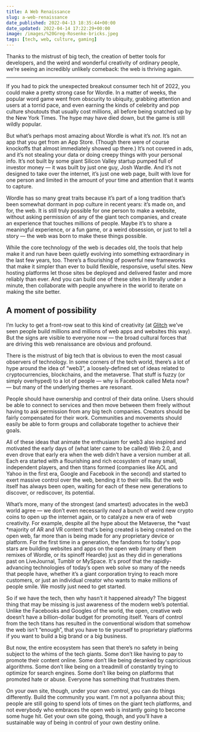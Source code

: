 ```yaml
---
title: A Web Renaissance
slug: a-web-renaissance
date_published: 2022-04-13 18:35:44+00:00
date_updated: 2022-04-14 17:22:29+00:00
image: /images/%20Greg-Rosenke-bricks.jpeg
tags: [tech, web, culture, gaming]
---
```

Thanks to the mistrust of big tech, the creation of better tools for developers, and the weird and wonderful creativity of ordinary people, we’re seeing an incredibly unlikely comeback: the web is thriving again.

---

If you had to pick the unexpected breakout consumer tech hit of 2022, you could make a pretty strong case for Wordle. In a matter of weeks, the popular word game went from obscurity to ubiquity, grabbing attention and users at a torrid pace, and even earning the kinds of celebrity and pop culture shoutouts that usually cost millions, all before being snatched up by the New York Times. The hype may have died down, but the game is still wildly popular.

But what’s perhaps most amazing about Wordle is what it’s *not*. It’s not an app that you get from an App Store. (Though there were of course knockoffs that almost immediately showed up there.) It’s not covered in ads, and it’s not stealing your data or doing creepy things with your personal info. It’s not built by some giant Silicon Valley startup pumped full of investor money — it was built by just one guy, Josh Wardle. And it’s not designed to take over the internet, it’s just one web page, built with love for one person and limited in the amount of your time and attention that it wants to capture.

Wordle has so many great traits because it’s part of a long tradition that’s been somewhat dormant in pop culture in recent years: it’s made on, and for, the web. It is still truly possible for one person to make a website, without asking permission of any of the giant tech companies, and create an experience that touches millions of people. Maybe it’s to share a meaningful experience, or a fun game, or a weird obsession, or just to tell a story — the web was born to make these things possible.

While the core technology of the web is decades old, the tools that help make it and run have been quietly evolving into something extraordinary in the last few years, too. There’s a flourishing of powerful new frameworks that make it simpler than ever to build flexible, responsive, useful sites. New hosting platforms let those sites be deployed and delivered faster and more reliably than ever. And you can build one of these sites in literally under a minute, then collaborate with people anywhere in the world to iterate on making the site better.

## A moment of possibility

I’m lucky to get a front-row seat to this kind of creativity (at [Glitch](https://glitch.com/) we’ve seen people build millions and millions of web apps and websites this way). But the signs are visible to everyone now — the broad cultural forces that are driving this web renaissance are obvious and profound.

There is the mistrust of big tech that is obvious to even the most casual observers of technology. In some corners of the tech world, there’s a lot of hype around the idea of “web3”, a loosely-defined set of ideas related to cryptocurrencies, blockchains, and the metaverse. That stuff is fuzzy (or simply overhyped) to a lot of people — why is Facebook called Meta now? — but many of the underlying themes are resonant.

People should have ownership and control of their data online. Users should be able to connect to services and then move between them freely without having to ask permission from any big tech companies. Creators should be fairly compensated for their work. Communities and movements should easily be able to form groups and collaborate together to achieve their goals.

All of these ideas that animate the enthusiasm for web3 also inspired and motivated the early days of (what later came to be called) Web 2.0, and even drove that early era when the web didn’t have a version number at all. Each era started with a flourishing and rich ecosystem of many small, independent players, and then titans formed (companies like AOL and Yahoo in the first era, Google and Facebook in the second) and started to exert massive control over the web, bending it to their wills. But the web itself has always been open, waiting for each of these new generations to discover, or rediscover, its potential.

What’s more, many of the strongest (and smartest) advocates in the web3 world agree — we don’t even necessarily *need* a bunch of weird new crypto coins to open up the internet again, or to catalyze a new era of web creativity. For example, despite all the hype about the Metaverse, the *vast *majority of AR and VR content that's being created is being created on the open web, far more than is being made for any proprietary device or platform. For the first time in a generation, the fandoms for today's pop stars are building websites and apps on the open web (many of them remixes of Wordle, or its spinoff Heardle) just as they did in generations past on LiveJournal, Tumblr or MySpace. It's proof that the rapidly-advancing technologies of today’s open web solve so many of the needs that people have, whether it’s a giant corporation trying to reach more customers, or just an individual creator who wants to make millions of people smile. We mostly just need to get started.

So if we have the tech, then why hasn’t it happened already? The biggest thing that may be missing is just awareness of the modern web’s potential. Unlike the Facebooks and Googles of the world, the open, creative web doesn’t have a billion-dollar budget for promoting itself. Years of control from the tech titans has resulted in the conventional wisdom that somehow the web isn’t “enough”, that you have to tie yourself to proprietary platforms if you want to build a big brand or a big business.

But now, the entire ecosystem has seen that there’s no safety in being subject to the whims of the tech giants. Some don’t like having to pay to promote their content online. Some don’t like being deranked by capricious algorithms. Some don’t like being on a treadmill of constantly trying to optimize for search engines. Some don’t like being on platforms that promoted hate or abuse. Everyone has something that frustrates them.

On your own site, though, under your own control, you can do things differently. Build the community you want. I'm not a pollyanna about this; people are still going to spend lots of times on the giant tech platforms, and not everybody who embraces the open web is instantly going to become some huge hit. Get your own site going, though, and you’ll have a sustainable way of being in control of your own destiny online.
